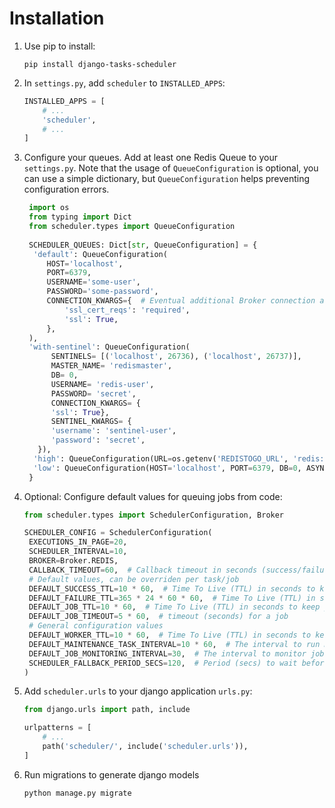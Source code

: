 # Installation

1. Use pip to install:
   ```shell
   pip install django-tasks-scheduler
   ```

2. In `settings.py`, add `scheduler` to  `INSTALLED_APPS`:
   ```python
   INSTALLED_APPS = [
       # ...    
       'scheduler',
       # ...
   ]
   ```

3. Configure your queues.
   Add at least one Redis Queue to your `settings.py`.
   Note that the usage of `QueueConfiguration` is optional, you can use a simple dictionary, but `QueueConfiguration`
   helps preventing configuration errors.
   ```python
    import os
    from typing import Dict
    from scheduler.types import QueueConfiguration
       
    SCHEDULER_QUEUES: Dict[str, QueueConfiguration] = {
     'default': QueueConfiguration(
        HOST='localhost',
        PORT=6379,
        USERNAME='some-user',
        PASSWORD='some-password',
        CONNECTION_KWARGS={  # Eventual additional Broker connection arguments
            'ssl_cert_reqs': 'required',
            'ssl': True,
        },
    ),
    'with-sentinel': QueueConfiguration(
         SENTINELS= [('localhost', 26736), ('localhost', 26737)],
         MASTER_NAME= 'redismaster',
         DB= 0,
         USERNAME= 'redis-user',
         PASSWORD= 'secret',
         CONNECTION_KWARGS= {
         'ssl': True},
         SENTINEL_KWARGS= {
         'username': 'sentinel-user',
         'password': 'secret',
      }),
     'high': QueueConfiguration(URL=os.getenv('REDISTOGO_URL', 'redis://localhost:6379/0')),
     'low': QueueConfiguration(HOST='localhost', PORT=6379, DB=0, ASYNC=False), 
    }
   ```

4. Optional: Configure default values for queuing jobs from code:
   ```python
   from scheduler.types import SchedulerConfiguration, Broker

   SCHEDULER_CONFIG = SchedulerConfiguration(
    EXECUTIONS_IN_PAGE=20,
    SCHEDULER_INTERVAL=10,
    BROKER=Broker.REDIS,
    CALLBACK_TIMEOUT=60,  # Callback timeout in seconds (success/failure/stopped)
    # Default values, can be overriden per task/job
    DEFAULT_SUCCESS_TTL=10 * 60,  # Time To Live (TTL) in seconds to keep successful job results
    DEFAULT_FAILURE_TTL=365 * 24 * 60 * 60,  # Time To Live (TTL) in seconds to keep job failure information
    DEFAULT_JOB_TTL=10 * 60,  # Time To Live (TTL) in seconds to keep job information
    DEFAULT_JOB_TIMEOUT=5 * 60,  # timeout (seconds) for a job
    # General configuration values
    DEFAULT_WORKER_TTL=10 * 60,  # Time To Live (TTL) in seconds to keep worker information after last heartbeat
    DEFAULT_MAINTENANCE_TASK_INTERVAL=10 * 60,  # The interval to run maintenance tasks in seconds. 10 minutes.
    DEFAULT_JOB_MONITORING_INTERVAL=30,  # The interval to monitor jobs in seconds.
    SCHEDULER_FALLBACK_PERIOD_SECS=120,  # Period (secs) to wait before requiring to reacquire locks
   )
   ```

5. Add `scheduler.urls` to your django application `urls.py`:
   ```python
   from django.urls import path, include
   
   urlpatterns = [
       # ...
       path('scheduler/', include('scheduler.urls')),
   ]
   ```

6. Run migrations to generate django models
   ```shell
   python manage.py migrate
   ```

